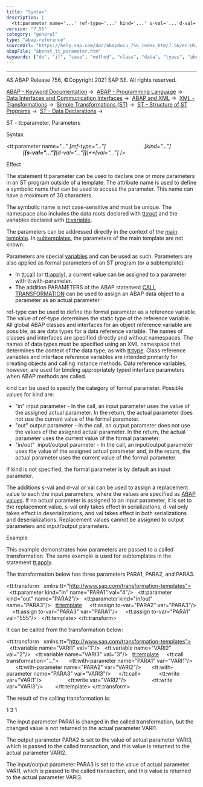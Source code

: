 ```yaml
---
title: "Syntax"
description: |
  <tt:parameter name='...' ref-type='...' kind='...' s-val='...'d-val='...'val='...' /> Effect The statement tt:parameter can be used to declare one or more parameters in an ST program outside of a template. The attribute name is used to define a symb
version: "7.56"
category: "general"
type: "abap-reference"
sourceUrl: "https://help.sap.com/doc/abapdocu_756_index_htm/7.56/en-US/abenst_tt_parameter.htm"
abapFile: "abenst_tt_parameter.htm"
keywords: ["do", "if", "case", "method", "class", "data", "types", "abenst", "parameter"]
---
```


* * *

AS ABAP Release 756, ©Copyright 2021 SAP SE. All rights reserved.

[ABAP - Keyword Documentation](https://help.sap.com/doc/abapdocu_756_index_htm/7.56/en-US/abenabap.htm) →  [ABAP - Programming Language](https://help.sap.com/doc/abapdocu_756_index_htm/7.56/en-US/abenabap_reference.htm) →  [Data Interfaces and Communication Interfaces](https://help.sap.com/doc/abapdocu_756_index_htm/7.56/en-US/abenabap_data_communication.htm) →  [ABAP and XML](https://help.sap.com/doc/abapdocu_756_index_htm/7.56/en-US/abenabap_xml.htm) →  [XML - Transformations](https://help.sap.com/doc/abapdocu_756_index_htm/7.56/en-US/abenabap_xml_trafos.htm) →  [Simple Transformations (ST)](https://help.sap.com/doc/abapdocu_756_index_htm/7.56/en-US/abenabap_st.htm) →  [ST - Structure of ST Programs](https://help.sap.com/doc/abapdocu_756_index_htm/7.56/en-US/abenst_programs_structure.htm) →  [ST - Data Declarations](https://help.sap.com/doc/abapdocu_756_index_htm/7.56/en-US/abenst_data_declarations.htm) → 

ST - tt:parameter, Parameters

Syntax

<tt:parameter name="..." *\[*ref-type="..."*\]*
                         *\[*kind="..."*\]*
                         *\[**\[*s-val="..."*\]**\[*d-val="..."*\]**\]**|**\[*val="..."*\]* />

Effect

The statement tt:parameter can be used to declare one or more parameters in an ST program outside of a template. The attribute name is used to define a symbolic name that can be used to access the parameter. This name can have a maximum of 30 characters.

The symbolic name is not case-sensitive and must be unique. The namespace also includes the data roots declared with [tt:root](https://help.sap.com/doc/abapdocu_756_index_htm/7.56/en-US/abenst_tt_root.htm) and the variables declared with [tt:variable](https://help.sap.com/doc/abapdocu_756_index_htm/7.56/en-US/abenst_tt_variable.htm).

The parameters can be addressed directly in the context of the [main template](https://help.sap.com/doc/abapdocu_756_index_htm/7.56/en-US/abenst_tt_template_main.htm). In [subtemplates](https://help.sap.com/doc/abapdocu_756_index_htm/7.56/en-US/abenst_tt_template_sub.htm), the parameters of the main template are not known.

Parameters are special [variables](https://help.sap.com/doc/abapdocu_756_index_htm/7.56/en-US/abenst_tt_variable.htm) and can be used as such. Parameters are also applied as formal parameters of an ST program (or a subtemplate):

-   In [tt:call](https://help.sap.com/doc/abapdocu_756_index_htm/7.56/en-US/abenst_tt_call.htm) (or [tt:apply](https://help.sap.com/doc/abapdocu_756_index_htm/7.56/en-US/abenst_tt_apply.htm)), a current value can be assigned to a parameter with tt:with-parameter.
-   The addition PARAMETERS of the ABAP statement [CALL TRANSFORMATION](https://help.sap.com/doc/abapdocu_756_index_htm/7.56/en-US/abapcall_transformation.htm) can be used to assign an ABAP data object to a parameter as an actual parameter.

ref-type can be used to define the formal parameter as a reference variable. The value of ref-type determines the static type of the reference variable. All global ABAP classes and interfaces for an object reference variable are possible, as are data types for a data reference variable. The names of classes and interfaces are specified directly and without namespaces. The names of data types must be specified using an XML namespace that determines the context of the data type, as with [tt:type](https://help.sap.com/doc/abapdocu_756_index_htm/7.56/en-US/abenst_tt_type.htm). Class reference variables and interface reference variables are intended primarily for creating objects and calling instance methods. Data reference variables, however, are used for binding appropriately typed interface parameters when ABAP methods are called.

kind can be used to specify the category of formal parameter. Possible values for kind are:

-   "in" input parameter - In the call, an input parameter uses the value of the assigned actual parameter. In the return, the actual parameter does not use the current value of the formal parameter.
-   "out" output parameter - In the call, an output parameter does not use the values of the assigned actual parameter. In the return, the actual parameter uses the current value of the formal parameter.
-   "in/out"  input/output parameter - In the call, an input/output parameter uses the value of the assigned actual parameter and, in the return, the actual parameter uses the current value of the formal parameter.

If kind is not specified, the formal parameter is by default an input parameter.

The additions s-val and d-val or val can be used to assign a replacement value to each the input parameters, where the values are specified as [ABAP values](https://help.sap.com/doc/abapdocu_756_index_htm/7.56/en-US/abenst_abap_representation.htm). If no actual parameter is assigned to an input parameter, it is set to the replacement value. s-val only takes effect in serializations, d-val only takes effect in deserializations, and val takes effect in both serializations and deserializations. Replacement values cannot be assigned to output parameters and input/output parameters.

Example

This example demonstrates how parameters are passed to a called transformation. The same example is used for subtemplates in the statement [tt:apply](https://help.sap.com/doc/abapdocu_756_index_htm/7.56/en-US/abenst_tt_apply.htm).

The transformation below has three parameters PARA1, PARA2, and PARA3.

<tt:transform
  xmlns:tt="http://www.sap.com/transformation-templates">
  <tt:parameter kind="in" name="PARA1" val="4"/>
  <tt:parameter kind="out" name="PARA2"/>
  <tt:parameter kind="in/out" name="PARA3"/>
  <tt:template>
    <tt:assign to-var="PARA2" var="PARA3"/>
    <tt:assign to-var="PARA3" var="PARA1"/>
    <tt:assign to-var="PARA1" val="555"/>
  </tt:template>
</tt:transform>

It can be called from the transformation below:

<tt:transform
  xmlns:tt="http://www.sap.com/transformation-templates">
  <tt:variable name="VARI1" val="1"/>
  <tt:variable name="VARI2" val="2"/>
  <tt:variable name="VARI3" val="3"/>
  <tt:template>
    <tt:call transformation="...">
      <tt:with-parameter name="PARA1" var="VARI1"/>
      <tt:with-parameter name="PARA2" var="VARI2"/>
      <tt:with-parameter name="PARA3" var="VARI3"/>
    </tt:call>
    <X1>
      <tt:write var="VARI1"/>
    </X1>
    <X2>
      <tt:write var="VARI2"/>
    </X2>
    <X3>
      <tt:write var="VARI3"/>
    </X3>
  </tt:template>
</tt:transform>

The result of the calling transformation is:

<X1>1</X1>
<X2>3</X2>
<X3>1</X3>

The input parameter PARA1 is changed in the called transformation, but the changed value is not returned to the actual parameter VARI1.

The output parameter PARA2 is set to the value of actual parameter VARI3, which is passed to the called transaction, and this value is returned to the actual parameter VARI2.

The input/output parameter PARA3 is set to the value of actual parameter VARI1, which is passed to the called transaction, and this value is returned to the actual parameter VARI3.